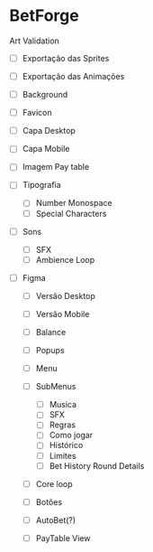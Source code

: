 # BetForge

Art Validation

- [ ] Exportação das Sprites

- [ ] Exportação das Animações

- [ ] Background

- [ ] Favicon

- [ ] Capa Desktop

- [ ] Capa Mobile

- [ ] Imagem Pay table

- [ ] Tipografia
  
  - [ ] Number Monospace
  - [ ] Special Characters

- [ ] Sons
  
  - [ ] SFX
  - [ ] Ambience Loop

- [ ] Figma
  
  - [ ] Versão Desktop
  
  - [ ] Versão Mobile
  
  - [ ] Balance
  
  - [ ] Popups
  
  - [ ] Menu
  
  - [ ] SubMenus
    
    - [ ] Musica
    - [ ] SFX
    - [ ] Regras
    - [ ] Como jogar
    - [ ] Histórico
    - [ ] Limites
    - [ ] Bet History Round Details
  
  - [ ] Core loop
  
  - [ ] Botões
  
  - [ ] AutoBet(?)
  
  - [ ] PayTable View
